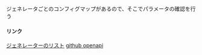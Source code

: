 

ジェネレータごとのコンフィグマップがあるので、そこでパラメータの確認を行う



#### リンク  
[ジェネレーターのリスト](https://openapi-generator.tech/docs/generators)
[github openapi](https://github.com/OpenAPITools/openapi-generator)



